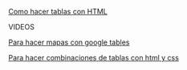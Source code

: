 [Como hacer tablas con HTML](https://disenowebakus.net/tablas-html.php)

VIDEOS

[Para hacer mapas con google tables](https://www.youtube.com/watch?v=xTHNOw3M_so)

[Para hacer combinaciones de tablas con html y css](https://www.youtube.com/watch?v=3ILeSOinSYY )
